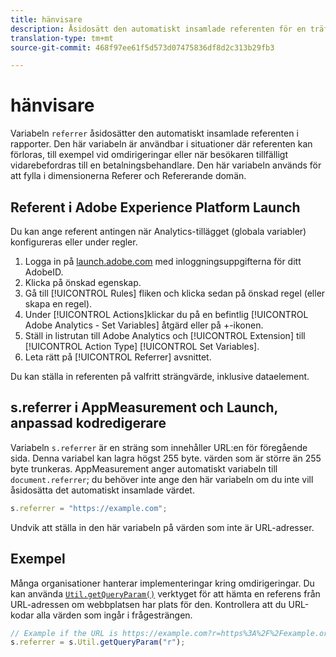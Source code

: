 ```yaml
---
title: hänvisare
description: Åsidosätt den automatiskt insamlade referenten för en träff.
translation-type: tm+mt
source-git-commit: 468f97ee61f5d573d07475836df8d2c313b29fb3

---
```



# hänvisare

Variabeln `referrer` åsidosätter den automatiskt insamlade referenten i rapporter. Den här variabeln är användbar i situationer där referenten kan förloras, till exempel vid omdirigeringar eller när besökaren tillfälligt vidarebefordras till en betalningsbehandlare. Den här variabeln används för att fylla i dimensionerna Referer och Refererande domän.

## Referent i Adobe Experience Platform Launch

Du kan ange referent antingen när Analytics-tillägget (globala variabler) konfigureras eller under regler.

1. Logga in på [launch.adobe.com](https://launch.adobe.com) med inloggningsuppgifterna för ditt AdobeID.
2. Klicka på önskad egenskap.
3. Gå till [!UICONTROL Rules] fliken och klicka sedan på önskad regel (eller skapa en regel).
4. Under [!UICONTROL Actions]klickar du på en befintlig [!UICONTROL Adobe Analytics - Set Variables] åtgärd eller på +-ikonen.
5. Ställ in listrutan till Adobe Analytics och [!UICONTROL Extension] till [!UICONTROL Action Type] [!UICONTROL Set Variables].
6. Leta rätt på [!UICONTROL Referrer] avsnittet.

Du kan ställa in referenten på valfritt strängvärde, inklusive dataelement.

## s.referrer i AppMeasurement och Launch, anpassad kodredigerare

Variabeln `s.referrer` är en sträng som innehåller URL:en för föregående sida. Denna variabel kan lagra högst 255 byte. värden som är större än 255 byte trunkeras. AppMeasurement anger automatiskt variabeln till `document.referrer`; du behöver inte ange den här variabeln om du inte vill åsidosätta det automatiskt insamlade värdet.

```js
s.referrer = "https://example.com";
```

Undvik att ställa in den här variabeln på värden som inte är URL-adresser.

## Exempel

Många organisationer hanterar implementeringar kring omdirigeringar. Du kan använda [`Util.getQueryParam()`](../functions/util-getqueryparam.md) verktyget för att hämta en referens från URL-adressen om webbplatsen har plats för den. Kontrollera att du URL-kodar alla värden som ingår i frågesträngen.

```js
// Example if the URL is https://example.com?r=https%3A%2F%2Fexample.org
s.referrer = s.Util.getQueryParam("r");
```
